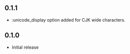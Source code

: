 0.1.1
-----
- :unicode_display option added for CJK wide characters.

0.1.0
-----
- Initial release
